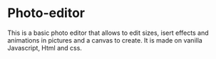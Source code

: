 # Photo-editor
This is a basic photo editor that allows to edit sizes, isert effects and animations in pictures and a canvas to create. It is made on vanilla Javascript, Html and css.
